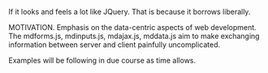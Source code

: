 If it looks and feels a lot like JQuery.  That is because it borrows liberally.

MOTIVATION. Emphasis on the data-centric aspects of web development.  The mdforms.js, mdinputs.js, mdajax.js, mddata.js aim to make exchanging information between server and client painfully uncomplicated.

Examples will be following in due course as time allows.
